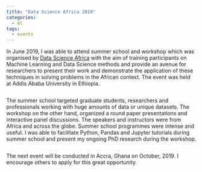 ```yaml
---
title: "Data Science Africa 2019"
categories:
  - ml
tags:
  - events
---
```

In June 2019, I was able to attend summer school and workshop which was organised by [Data Science Africa](http://www.datascienceafrica.org/dsa2018/) with the aim of training participants on Machine Learning and Data Science methods and provide an avenue for researchers to present their work and demonstrate the application of these techniques in solving problems in the African context. The event was held at Addis Ababa University in Ethiopia.

<img src="/assets/images/present.JPG" class="align-center" alt=""> 

The summer school targeted graduate students, researchers and professionals working with huge amounts of data or unique datasets. The workshop on the other hand, organized a round paper presentations and interactive panel discussions. The speakers and instructors were from Africa and across the globe. Summer school programmes were intense and useful. I was able to facilitate Python, Pandas and Jupyter tutorials during summer school and present my ongoing PhD research during the workshop. 

<img src="/assets/images/addis.JPG" class="align-center" alt=""> 

The next event will be conducted in Accra, Ghana on October, 2019. I encourage others to apply for this great opportunity. 
